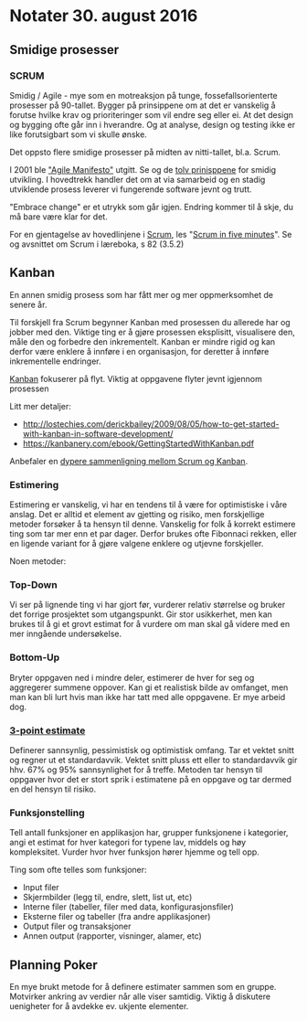 # Notater 30. august 2016

## Smidige prosesser 

### SCRUM

Smidig / Agile - mye som en motreaksjon på tunge, fossefallsorienterte prosesser på 90-tallet. Bygger på prinsippene om at det er vanskelig å forutse hvilke krav og prioriteringer som vil endre seg eller ei. At det design og bygging ofte går inn i hverandre. Og at analyse, design og testing ikke er like forutsigbart som vi skulle ønske. 

Det oppsto flere smidige prosesser på midten av nitti-tallet, bl.a. Scrum. 

I 2001 ble ["Agile Manifesto"](http://agilemanifesto.org/) utgitt. Se og de [tolv prinisppene](http://agilemanifesto.org/principles.html) for smidig utvikling. 
I hovedtrekk handler det om at via samarbeid og en stadig utviklende prosess leverer vi fungerende software jevnt og trutt. 

"Embrace change" er et utrykk som går igjen. Endring kommer til å skje, du må bare være klar for det. 

For en gjentagelse av hovedlinjene i [Scrum](http://en.wikipedia.org/wiki/Scrum_(software_development)), les "[Scrum in five minutes](http://issuu.com/softhouse/docs/scrum_5min_eng_131210)". Se og avsnittet om Scrum i læreboka, s 82 (3.5.2)

## Kanban
En annen smidig prosess som har fått mer og mer oppmerksomhet de senere år. 

Til forskjell fra Scrum begynner Kanban med prosessen du allerede har og jobber med den. Viktige ting er å gjøre prosessen eksplisitt, visualisere den, måle den og forbedre den inkrementelt. Kanban er mindre rigid og kan derfor være enklere å innføre i en organisasjon, for deretter å innføre inkrementelle endringer. 

[Kanban](http://en.wikipedia.org/wiki/Kanban_(development)) fokuserer på flyt. Viktig at oppgavene flyter jevnt igjennom prosessen

Litt mer detaljer: 
* http://lostechies.com/derickbailey/2009/08/05/how-to-get-started-with-kanban-in-software-development/
* https://kanbanery.com/ebook/GettingStartedWithKanban.pdf

Anbefaler en [dypere sammenligning mellom Scrum og Kanban](http://www.infoq.com/minibooks/kanban-scrum-minibook).

### Estimering

Estimering er vanskelig, vi har en tendens til å være for optimistiske i våre anslag. Det er alltid et element av gjetting og risiko, men forskjellige metoder forsøker å ta hensyn til denne. Vanskelig for folk å korrekt estimere ting som tar mer enn et par dager. Derfor brukes ofte Fibonnaci rekken, eller en ligende variant for å gjøre valgene enklere og utjevne forskjeller. 

Noen metoder: 

### Top-Down

Vi ser på lignende ting vi har gjort før, vurderer relativ størrelse og bruker det forrige prosjektet som utgangspunkt. Gir stor usikkerhet, men kan brukes til å gi et grovt estimat for å vurdere om man skal gå videre med en mer inngående undersøkelse. 

### Bottom-Up

Bryter oppgaven ned i mindre deler, estimerer de hver for seg og aggregerer summene oppover. Kan gi et realistisk bilde av omfanget, men man kan bli lurt hvis man ikke har tatt med alle oppgavene. Er mye arbeid dog. 

### [3-point estimate](https://en.wikipedia.org/wiki/Three-point_estimation)

Definerer sannsynlig, pessimistisk og optimistisk omfang. Tar et vektet snitt og regner ut et standardavvik. Vektet snitt pluss ett eller to standardavvik gir hhv. 67% og 95% sannsynlighet for å treffe. Metoden tar hensyn til oppgaver hvor det er stort sprik i estimatene på en oppgave og tar dermed en del hensyn til risiko.  

### Funksjonstelling

Tell antall funksjoner en applikasjon har, grupper funksjonene i kategorier, angi et estimat for hver kategori for typene lav, middels og høy kompleksitet. Vurder hvor hver funksjon hører hjemme og tell opp. 

Ting som ofte telles som funksjoner: 
* Input filer
* Skjermbilder (legg til, endre, slett, list ut, etc)
* Interne filer (tabeller, filer med data, konfigurasjonsfiler)
* Eksterne filer og tabeller (fra andre applikasjoner)
* Output filer og transaksjoner
* Annen output (rapporter, visninger, alamer, etc)

## Planning Poker

En mye brukt metode for å definere estimater sammen som en gruppe. Motvirker ankring av verdier når alle viser samtidig. Viktig å diskutere uenigheter for å avdekke ev. ukjente elementer. 